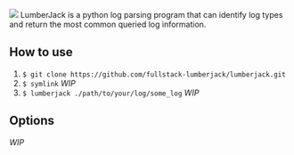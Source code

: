 ![](http://themeparkcanuck.com/wp-content/uploads/2017/08/cw-lumberjack-logo.png)
LumberJack is a python log parsing program that can identify log types and return the most common queried log information. 

## How to use
1. `$ git clone https://github.com/fullstack-lumberjack/lumberjack.git`
2. `$ symlink` *WIP*
3. `$ lumberjack ./path/to/your/log/some_log` *WIP*

## Options
*WIP*
